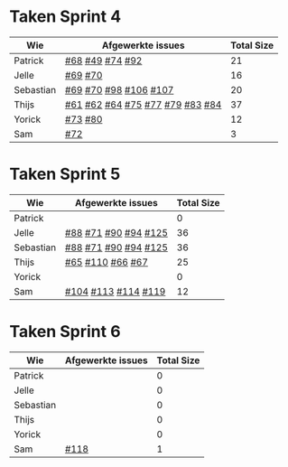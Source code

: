 # Taken Sprint 4

Wie|Afgewerkte issues|Total Size
--------|--------|--------
Patrick|[#68](https://github.com/waaghals/Tainted-Aberrant-Lion/issues/68) [#49](https://github.com/waaghals/Tainted-Aberrant-Lion/issues/49) [#74](https://github.com/waaghals/Tainted-Aberrant-Lion/issues/74) [#92](https://github.com/waaghals/Tainted-Aberrant-Lion/issues/92)|21
Jelle|[#69](https://github.com/waaghals/Tainted-Aberrant-Lion/issues/69) [#70](https://github.com/waaghals/Tainted-Aberrant-Lion/issues/70)|16
Sebastian|[#69](https://github.com/waaghals/Tainted-Aberrant-Lion/issues/69) [#70](https://github.com/waaghals/Tainted-Aberrant-Lion/issues/70) [#98](https://github.com/waaghals/Tainted-Aberrant-Lion/issues/98) [#106](https://github.com/waaghals/Tainted-Aberrant-Lion/issues/106) [#107](https://github.com/waaghals/Tainted-Aberrant-Lion/issues/107) | 20
Thijs|[#61](https://github.com/waaghals/Tainted-Aberrant-Lion/issues/61) [#62](https://github.com/waaghals/Tainted-Aberrant-Lion/issues/62) [#64](https://github.com/waaghals/Tainted-Aberrant-Lion/issues/64) [#75](https://github.com/waaghals/Tainted-Aberrant-Lion/issues/75) [#77](https://github.com/waaghals/Tainted-Aberrant-Lion/issues/77) [#79](https://github.com/waaghals/Tainted-Aberrant-Lion/issues/79) [#83](https://github.com/waaghals/Tainted-Aberrant-Lion/issues/83) [#84](https://github.com/waaghals/Tainted-Aberrant-Lion/issues/84)|37
Yorick| [#73](https://github.com/waaghals/Tainted-Aberrant-Lion/issues/73) [#80](https://github.com/waaghals/Tainted-Aberrant-Lion/issues/80)|12
Sam|[#72](https://github.com/waaghals/Tainted-Aberrant-Lion/issues/72)|3


# Taken Sprint 5

Wie|Afgewerkte issues|Total Size
--------|--------|--------
Patrick||0
Jelle|[#88](https://github.com/waaghals/Tainted-Aberrant-Lion/issues/88) [#71](https://github.com/waaghals/Tainted-Aberrant-Lion/issues/71) [#90](https://github.com/waaghals/Tainted-Aberrant-Lion/issues/90) [#94](https://github.com/waaghals/Tainted-Aberrant-Lion/issues/94) [#125](https://github.com/waaghals/Tainted-Aberrant-Lion/issues/125)|36
Sebastian|[#88](https://github.com/waaghals/Tainted-Aberrant-Lion/issues/88) [#71](https://github.com/waaghals/Tainted-Aberrant-Lion/issues/71) [#90](https://github.com/waaghals/Tainted-Aberrant-Lion/issues/90) [#94](https://github.com/waaghals/Tainted-Aberrant-Lion/issues/94) [#125](https://github.com/waaghals/Tainted-Aberrant-Lion/issues/125)|36
Thijs|[#65](https://github.com/waaghals/Tainted-Aberrant-Lion/issues/65) [#110](https://github.com/waaghals/Tainted-Aberrant-Lion/issues/110) [#66](https://github.com/waaghals/Tainted-Aberrant-Lion/issues/66) [#67](https://github.com/waaghals/Tainted-Aberrant-Lion/issues/67)|25
Yorick||0
Sam|[#104](https://github.com/waaghals/Tainted-Aberrant-Lion/issues/104) [#113](https://github.com/waaghals/Tainted-Aberrant-Lion/issues/113) [#114](https://github.com/waaghals/Tainted-Aberrant-Lion/issues/114) [#119](https://github.com/waaghals/Tainted-Aberrant-Lion/issues/119)|12


# Taken Sprint 6

Wie|Afgewerkte issues|Total Size
--------|--------|--------
Patrick||0
Jelle||0
Sebastian||0
Thijs||0
Yorick||0
Sam|[#118](https://github.com/waaghals/Tainted-Aberrant-Lion/issues/118)|1
